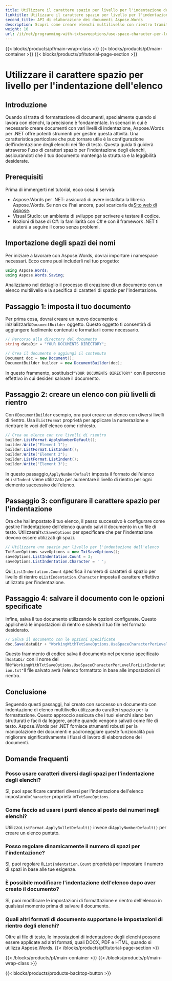 ```yaml
---
title: Utilizzare il carattere spazio per livello per l'indentazione dell'elenco
linktitle: Utilizzare il carattere spazio per livello per l'indentazione dell'elenco
second_title: API di elaborazione dei documenti Aspose.Words
description: Scopri come creare elenchi multilivello con rientro tramite spazi in Aspose.Words per .NET. Guida dettagliata per una formattazione precisa dei documenti.
weight: 10
url: /it/net/programming-with-txtsaveoptions/use-space-character-per-level-for-list-indentation/
---
```


{{< blocks/products/pf/main-wrap-class >}}
{{< blocks/products/pf/main-container >}}
{{< blocks/products/pf/tutorial-page-section >}}

# Utilizzare il carattere spazio per livello per l'indentazione dell'elenco

## Introduzione

Quando si tratta di formattazione di documenti, specialmente quando si lavora con elenchi, la precisione è fondamentale. In scenari in cui è necessario creare documenti con vari livelli di indentazione, Aspose.Words per .NET offre potenti strumenti per gestire questa attività. Una caratteristica particolare che può tornare utile è la configurazione dell'indentazione degli elenchi nei file di testo. Questa guida ti guiderà attraverso l'uso di caratteri spazio per l'indentazione degli elenchi, assicurandoti che il tuo documento mantenga la struttura e la leggibilità desiderate.

## Prerequisiti

Prima di immergerti nel tutorial, ecco cosa ti servirà:

-  Aspose.Words per .NET: assicurati di avere installata la libreria Aspose.Words. Se non ce l'hai ancora, puoi scaricarla da[Sito web di Aspose](https://releases.aspose.com/words/net/).
- Visual Studio: un ambiente di sviluppo per scrivere e testare il codice.
- Nozioni di base di C#: la familiarità con C# e con il framework .NET ti aiuterà a seguire il corso senza problemi.

## Importazione degli spazi dei nomi

Per iniziare a lavorare con Aspose.Words, dovrai importare i namespace necessari. Ecco come puoi includerli nel tuo progetto:

```csharp
using Aspose.Words;
using Aspose.Words.Saving;
```

Analizziamo nel dettaglio il processo di creazione di un documento con un elenco multilivello e la specifica di caratteri di spazio per l'indentazione. 

## Passaggio 1: imposta il tuo documento

 Per prima cosa, dovrai creare un nuovo documento e inizializzarlo`DocumentBuilder` oggetto. Questo oggetto ti consentirà di aggiungere facilmente contenuti e formattarli come necessario.

```csharp
// Percorso alla directory del documento
string dataDir = "YOUR DOCUMENTS DIRECTORY";

// Crea il documento e aggiungi il contenuto
Document doc = new Document();
DocumentBuilder builder = new DocumentBuilder(doc);
```

 In questo frammento, sostituisci`"YOUR DOCUMENTS DIRECTORY"` con il percorso effettivo in cui desideri salvare il documento.

## Passaggio 2: creare un elenco con più livelli di rientro

 Con il`DocumentBuilder` esempio, ora puoi creare un elenco con diversi livelli di rientro. Usa il`ListFormat` proprietà per applicare la numerazione e rientrare le voci dell'elenco come richiesto.

```csharp
// Crea un elenco con tre livelli di rientro
builder.ListFormat.ApplyNumberDefault();
builder.Write("Element 1");
builder.ListFormat.ListIndent();
builder.Write("Element 2");
builder.ListFormat.ListIndent();
builder.Write("Element 3");
```

 In questo passaggio,`ApplyNumberDefault` imposta il formato dell'elenco e`ListIndent` viene utilizzato per aumentare il livello di rientro per ogni elemento successivo dell'elenco.

## Passaggio 3: configurare il carattere spazio per l'indentazione

Ora che hai impostato il tuo elenco, il passo successivo è configurare come gestire l'indentazione dell'elenco quando salvi il documento in un file di testo. Utilizzerai`TxtSaveOptions` per specificare che per l'indentazione devono essere utilizzati gli spazi.

```csharp
// Utilizzare uno spazio per livello per l'indentazione dell'elenco
TxtSaveOptions saveOptions = new TxtSaveOptions();
saveOptions.ListIndentation.Count = 3;
saveOptions.ListIndentation.Character = ' ';
```

 Qui,`ListIndentation.Count` specifica il numero di caratteri di spazio per livello di rientro e`ListIndentation.Character` imposta il carattere effettivo utilizzato per l'indentazione.

## Passaggio 4: salvare il documento con le opzioni specificate

Infine, salva il tuo documento utilizzando le opzioni configurate. Questo applicherà le impostazioni di rientro e salverà il tuo file nel formato desiderato.

```csharp
// Salva il documento con le opzioni specificate
doc.Save(dataDir + "WorkingWithTxtSaveOptions.UseSpaceCharacterPerLevelForListIndentation.txt", saveOptions);
```

 Questo frammento di codice salva il documento nel percorso specificato in`dataDir` con il nome del file`"WorkingWithTxtSaveOptions.UseSpaceCharacterPerLevelForListIndentation.txt"`Il file salvato avrà l'elenco formattato in base alle impostazioni di rientro.

## Conclusione

Seguendo questi passaggi, hai creato con successo un documento con indentazione di elenco multilivello utilizzando caratteri spazio per la formattazione. Questo approccio assicura che i tuoi elenchi siano ben strutturati e facili da leggere, anche quando vengono salvati come file di testo. Aspose.Words per .NET fornisce strumenti robusti per la manipolazione dei documenti e padroneggiare queste funzionalità può migliorare significativamente i flussi di lavoro di elaborazione dei documenti.

## Domande frequenti

### Posso usare caratteri diversi dagli spazi per l'indentazione degli elenchi?
 Sì, puoi specificare caratteri diversi per l'indentazione dell'elenco impostando`Character` proprietà in`TxtSaveOptions`.

### Come faccio ad usare i punti elenco al posto dei numeri negli elenchi?
 Utilizzo`ListFormat.ApplyBulletDefault()` invece di`ApplyNumberDefault()` per creare un elenco puntato.

### Posso regolare dinamicamente il numero di spazi per l'indentazione?
 Sì, puoi regolare il`ListIndentation.Count` proprietà per impostare il numero di spazi in base alle tue esigenze.

### È possibile modificare l'indentazione dell'elenco dopo aver creato il documento?
Sì, puoi modificare le impostazioni di formattazione e rientro dell'elenco in qualsiasi momento prima di salvare il documento.

### Quali altri formati di documento supportano le impostazioni di rientro degli elenchi?
Oltre ai file di testo, le impostazioni di indentazione degli elenchi possono essere applicate ad altri formati, quali DOCX, PDF e HTML, quando si utilizza Aspose.Words.
{{< /blocks/products/pf/tutorial-page-section >}}

{{< /blocks/products/pf/main-container >}}
{{< /blocks/products/pf/main-wrap-class >}}

{{< blocks/products/products-backtop-button >}}
